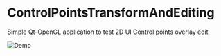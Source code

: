 # ControlPointsTransformAndEditing
Simple Qt-OpenGL application to test 2D UI Control points overlay edit 


![Demo](screenshots/TranformControlPoints.gif)
